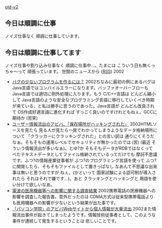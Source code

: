 [old-v2](ig020703-orig.html)

## 今日は順調に仕事

ノイズ仕事なく 順調に仕事しています。

## 今日は順調に仕事してます

ノイズ仕事や割り込み仕事なく 順調に仕事中…。たまには こういう日も無くっちゃ～って 頑張っています。
世間のニュースから ([RSS](ig020703-news.xml)) 2002
* [バグの少ないプログラムを作るには？](http://itpro.nikkeibp.co.jp/free/ITPro/OPINION/20020628/1/)  2002ちなみに最初の例にあるバグは Java言語ではコンパイルエラーになります。バッファオーバーフローもJava言語では適切に例外処理に入ります。もう C/C++言語は どんどん縮小して Java言語のような安全なプログラミング言語に移行していくべき時期が来ている、と私は勝手に思うのであった。Java言語が どんどん改良されて OS作成好適言語に進化すれば すっごく良いのですけれどもねぇ。GCCに期待か (苦笑)
* [ユーザー情報流出のアビバ、「保存場所がハッキングされた」](http://www.zdnet.co.jp/news/0207/03/njbt_04.html)  2002HTMLソースを見たら 見る人が見たら一発でわかってしまうようなデータ格納場所について 「クラッカーにクラッキングされた」との言い訳は 通りにくそうだなぁ。そもそもの運用レベルでセキュリティが無かったのでは (苦) (最近 そういう情報流出が多いなぁ)。とゆ?か そもそもデータがRDBではなくって べたテキストデータとしてファイル格納されているってだけでも 摩訶不思議です。ふつ?の情報産業従事者が ふつ?のプログラミング言語を使って ふつ?に開発したら、そもそもファイルとして置きっぱなし なあんて不思議な出来事は無いと思うのですが ねぇ。(かといって 国家試験による認可制が導入されたら それはそれで嫌です…)。あと クラッキングとハッキングと 用語を使い分けて欲しいなあ。
* [電波の医用機器等への影響に関する調査結果](http://www.soumu.go.jp/s-news/2002/020702_3.html)  2002携帯電話の医療機器への影響を調査した報告書。意外だったのは CDMA方式は従来型携帯電話よりも医用機器への影響が少ないという結果が出た事です。
* [「パソコン学院」のアビバWebサイトから個人情報が大量流出](http://www.zdnet.co.jp/news/0207/02/njbt_05.html)  2002また情報流出事件が起きてしまったようです。情報技術従事者として、このような事件が連続して発生するということは 悲しいことです。